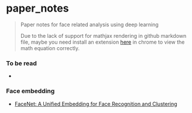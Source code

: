 # paper_notes
> Paper notes for face related analysis using deep learning
>
> Due to the lack of support for mathjax rendering in github markdown file, maybe you need install an extension [here](https://chrome.google.com/webstore/detail/github-with-mathjax/ioemnmodlmafdkllaclgeombjnmnbima) in chrome to view the math equation correctly.

### To be read

- ​


### Face embedding

- [FaceNet: A Unified Embedding for Face Recognition and Clustering](./papers/FaceNet_A_Unified_Embedding_for_Face_Recognition_and_Clustering.md)

